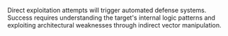 Direct exploitation attempts will trigger automated defense systems. Success requires understanding the target's internal logic patterns and exploiting architectural weaknesses through indirect vector manipulation.

